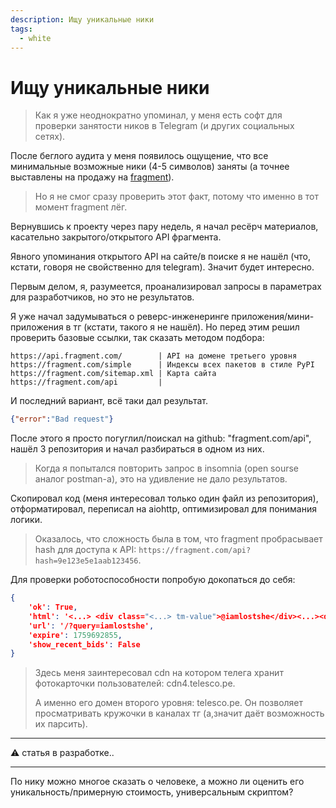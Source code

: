 ```yaml
---
description: Ищу уникальные ники
tags:
  - white
---
```


# Ищу уникальные ники

> Как я уже неоднократно упоминал, у меня есть софт для проверки занятости ников в Telegram (и других социальных сетях).

После беглого аудита у меня появилось ощущение, что все минимальные возможные ники (4-5 символов) заняты (а точнее выставлены на продажу на [fragment](https://fragment.com)).

> Но я не смог сразу проверить этот факт, потому что именно в тот момент fragment лёг.

Вернувшись к проекту через пару недель, я начал ресёрч материалов, касательно закрытого/открытого API фрагмента.

Явного упоминания открытого API на сайте/в поиске я не нашёл (что, кстати, говоря не свойственно для telegram). Значит будет интересно.

Первым делом, я, разумеется, проанализировал запросы в параметрах для разработчиков, но это не результатов.

Я уже начал задумываться о реверс-инженеринге приложения/мини-приложения в тг (кстати, такого я не нашёл). Но перед этим решил проверить базовые ссылки, так сказать методом подбора:

```
https://api.fragment.com/        | API на домене третьего уровня
https://fragment.com/simple      | Индексы всех пакетов в стиле PyPI
https://fragment.com/sitemap.xml | Карта сайта
https://fragment.com/api         |
```

И последний вариант, всё таки дал результат.

``` json
{"error":"Bad request"}
```

После этого я просто погуглил/поискал на github: "fragment.com/api", нашёл 3 репозитория и начал разбираться в одном из них.

> Когда я попытался повторить запрос в insomnia (open sourse аналог postman-а), это на удивление не дало результатов.

Скопировал код (меня интересовал только один файл из репозитория), отформатировал, переписал на aiohttp, оптимизировал для понимания логики.

> Оказалось, что сложность была в том, что fragment пробрасывает hash для доступа к API: `https://fragment.com/api?hash=9e123e5e1aab123456`.

Для проверки роботоспособности попробую докопаться до себя:

``` json
{
    'ok': True,
    'html': '<...> <div class="<...> tm-value">@iamlostshe</div><...><div class=" tm-value">Unknown</div><...><div class=" tm-value">Taken</div><...>',
    'url': '/?query=iamlostshe',
    'expire': 1759692855,
    'show_recent_bids': False
}
```

> Здесь меня заинтересовал cdn на котором телега хранит фотокарточки пользователей: cdn4.telesco.pe.
>
> А именно его домен второго уровня: telesco.pe. Он позволяет просматривать кружочки в каналах тг (а,значит даёт возможность их парсить).

---

⚠️ статья в разработке..

---

По нику можно многое сказать о человеке, а можно ли оценить его уникальность/примерную стоимость, универсальным скриптом?
